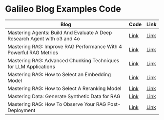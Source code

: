 # Galileo Blog Examples Code

| Blog                                                                  | Code                                                                 | Link                                                                                          |
|---------------------------------------------------------------------------|----------------------------------------------------------------------------------|--------------------------------------------------------------------------------------------------|
| Mastering Agents: Build And Evaluate A Deep Research Agent with o3 and 4o        | [Link](https://github.com/rungalileo/blog-examples/tree/main/Build%20And%20Evaluate%20A%20Deep%20Research%20Agent)        | [Link](https://www.galileo.ai/blog/deep-research-agent)  |
| Mastering RAG: Improve RAG Performance With 4 Powerful RAG Metrics        | [Link](https://github.com/rungalileo/blog-examples/tree/main/Improve%20RAG%20Performance%20With%204%20Powerful%20RAG%20Metrics)        | [Link](https://www.rungalileo.io/blog/mastering-rag-improve-performance-with-4-powerful-metrics)  |
| Mastering RAG: Advanced Chunking Techniques for LLM Applications          | [Link](https://github.com/rungalileo/blog-examples/tree/main/Advanced%20Chunking%20Techniques%20for%20LLM%20Applications)                | [Link](https://www.rungalileo.io/blog/mastering-rag-advanced-chunking-techniques-for-llm-applications)  |
| Mastering RAG: How to Select an Embedding Model                           | [Link](https://github.com/rungalileo/blog-examples/tree/main/How%20to%20Select%20an%20Embedding%20Model)                                | [Link](https://www.rungalileo.io/blog/mastering-rag-how-to-select-an-embedding-model)                 |
| Mastering RAG: How to Select A Reranking Model                            | [Link](https://github.com/rungalileo/blog-examples/tree/main/How%20to%20Select%20A%20Reranking%20Model)                                 | [Link](https://www.rungalileo.io/blog/mastering-rag-how-to-select-a-reranking-model)                  |
| Mastering Data: Generate Synthetic Data for RAG                           | [Link](https://github.com/rungalileo/blog-examples/tree/main/Generate%20Synthetic%20Data%20for%20RAG)                                   | [Link](https://www.rungalileo.io/blog/synthetic-data-rag)                                          |
| Mastering RAG: How To Observe Your RAG Post-Deployment                    | [Link](https://github.com/rungalileo/blog-examples/tree/main/How%20To%20Observe%20Your%20RAG%20Post-Deployment)                          | [Link](https://www.rungalileo.io/blog/mastering-rag-how-to-observe-your-rag-post-deployment)

